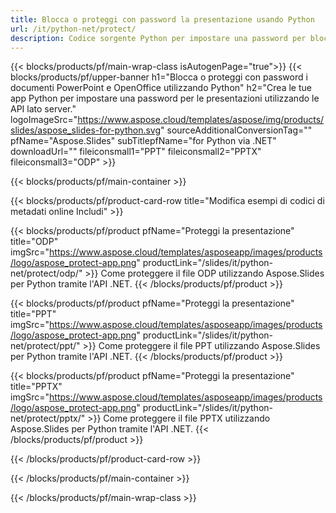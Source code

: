 ```yaml
---
title: Blocca o proteggi con password la presentazione usando Python
url: /it/python-net/protect/
description: Codice sorgente Python per impostare una password per bloccare la presentazione
---
```


{{< blocks/products/pf/main-wrap-class isAutogenPage="true">}}
{{< blocks/products/pf/upper-banner h1="Blocca o proteggi con password i documenti PowerPoint e OpenOffice utilizzando Python" h2="Crea le tue app Python per impostare una password per le presentazioni utilizzando le API lato server." logoImageSrc="https://www.aspose.cloud/templates/aspose/img/products/slides/aspose_slides-for-python.svg" sourceAdditionalConversionTag="" pfName="Aspose.Slides" subTitlepfName="for Python via .NET" downloadUrl="" fileiconsmall1="PPT" fileiconsmall2="PPTX" fileiconsmall3="ODP" >}}

{{< blocks/products/pf/main-container >}}

{{< blocks/products/pf/product-card-row title="Modifica esempi di codici di metadati online Includi" >}}

{{< blocks/products/pf/product pfName="Proteggi la presentazione" title="ODP" imgSrc="https://www.aspose.cloud/templates/asposeapp/images/products/logo/aspose_protect-app.png" productLink="/slides/it/python-net/protect/odp/" >}}
Come proteggere il file ODP utilizzando Aspose.Slides per Python tramite l'API .NET.
{{< /blocks/products/pf/product >}}

{{< blocks/products/pf/product pfName="Proteggi la presentazione" title="PPT" imgSrc="https://www.aspose.cloud/templates/asposeapp/images/products/logo/aspose_protect-app.png" productLink="/slides/it/python-net/protect/ppt/" >}}
Come proteggere il file PPT utilizzando Aspose.Slides per Python tramite l'API .NET.
{{< /blocks/products/pf/product >}}

{{< blocks/products/pf/product pfName="Proteggi la presentazione" title="PPTX" imgSrc="https://www.aspose.cloud/templates/asposeapp/images/products/logo/aspose_protect-app.png" productLink="/slides/it/python-net/protect/pptx/" >}}
Come proteggere il file PPTX utilizzando Aspose.Slides per Python tramite l'API .NET.
{{< /blocks/products/pf/product >}}



{{< /blocks/products/pf/product-card-row >}}

{{< /blocks/products/pf/main-container >}}
    
{{< /blocks/products/pf/main-wrap-class >}}